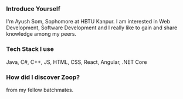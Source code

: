 ### Introduce Yourself
I'm Ayush Som, Sophomore at HBTU Kanpur. I am interested in Web Development, Software Development and I really like to gain and share knowledge among my peers.

### Tech Stack I use
Java, C#, C++, JS, HTML, CSS, React, Angular, .NET Core

### How did I discover Zoop?
from my fellow batchmates.
